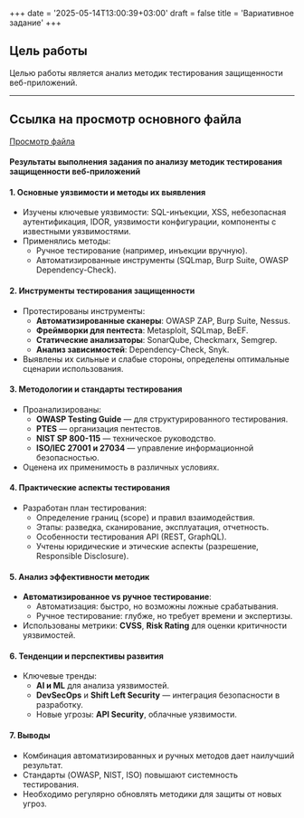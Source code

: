 +++
date = '2025-05-14T13:00:39+03:00'
draft = false
title = 'Вариативное задание'
+++
## Цель работы

Целью работы является анализ методик тестирования защищенности веб-приложений.

---
## Ссылка на просмотр основного файла
[Просмотр файла](https://view.officeapps.live.com/op/view.aspx?src=https%3A%2F%2Fraw.githubusercontent.com%2FMikhailErm%2FPractice_2025%2Frefs%2Fheads%2F%25D0%25BE%25D1%2581%25D0%25BD%25D0%25BE%25D0%25B2%25D0%25B0-%25D1%2581%25D0%25B0%25D0%25B9%25D1%2582%25D0%25B0%2Fsite%2Fcontent%2FOTCHET_VARIATIVNOE_ZADANIYE.docx&wdOrigin=BROWSELINK)

#### Результаты выполнения задания по анализу методик тестирования защищенности веб-приложений  

#### 1. **Основные уязвимости и методы их выявления**  
- Изучены ключевые уязвимости: SQL-инъекции, XSS, небезопасная аутентификация, IDOR, уязвимости конфигурации, компоненты с известными уязвимостями.  
- Применялись методы:  
  - Ручное тестирование (например, инъекции вручную).  
  - Автоматизированные инструменты (SQLmap, Burp Suite, OWASP Dependency-Check).  

#### 2. **Инструменты тестирования защищенности**  
- Протестированы инструменты:  
  - **Автоматизированные сканеры**: OWASP ZAP, Burp Suite, Nessus.  
  - **Фреймворки для пентеста**: Metasploit, SQLmap, BeEF.  
  - **Статические анализаторы**: SonarQube, Checkmarx, Semgrep.  
  - **Анализ зависимостей**: Dependency-Check, Snyk.  
- Выявлены их сильные и слабые стороны, определены оптимальные сценарии использования.  

#### 3. **Методологии и стандарты тестирования**  
- Проанализированы:  
  - **OWASP Testing Guide** — для структурированного тестирования.  
  - **PTES** — организация пентестов.  
  - **NIST SP 800-115** — техническое руководство.  
  - **ISO/IEC 27001 и 27034** — управление информационной безопасностью.  
- Оценена их применимость в различных условиях.  

#### 4. **Практические аспекты тестирования**  
- Разработан план тестирования:  
  - Определение границ (scope) и правил взаимодействия.  
  - Этапы: разведка, сканирование, эксплуатация, отчетность.  
  - Особенности тестирования API (REST, GraphQL).  
  - Учтены юридические и этические аспекты (разрешение, Responsible Disclosure).  

#### 5. **Анализ эффективности методик**  
- **Автоматизированное vs ручное тестирование**:  
  - Автоматизация: быстро, но возможны ложные срабатывания.  
  - Ручное тестирование: глубже, но требует времени и экспертизы.  
- Использованы метрики: **CVSS**, **Risk Rating** для оценки критичности уязвимостей.  

#### 6. **Тенденции и перспективы развития**  
- Ключевые тренды:  
  - **AI и ML** для анализа уязвимостей.  
  - **DevSecOps** и **Shift Left Security** — интеграция безопасности в разработку.  
  - Новые угрозы: **API Security**, облачные уязвимости.  

#### 7. **Выводы**  
- Комбинация автоматизированных и ручных методов дает наилучший результат.  
- Стандарты (OWASP, NIST, ISO) повышают системность тестирования.  
- Необходимо регулярно обновлять методики для защиты от новых угроз.

